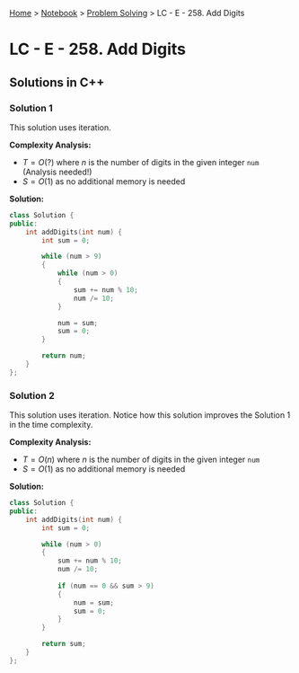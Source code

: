 <a href="../../">Home</a> > <a href="../notebook">Notebook</a> > <a href="./">Problem Solving</a> > LC - E - 258. Add Digits

# LC - E - 258. Add Digits



## Solutions in C++

### Solution 1

This solution uses iteration. 

**Complexity Analysis:**

*  $T = O(?)$ where $n$ is the number of digits in the given integer `num` (Analysis needed!)   
*  $S = O(1)$ as no additional memory is needed

**Solution:**

```cpp
class Solution {
public:
    int addDigits(int num) {
        int sum = 0;

        while (num > 9)
        {
            while (num > 0)
            {
                sum += num % 10;
                num /= 10;
            }

            num = sum;
            sum = 0;
        }

        return num;
    }
};
```

### Solution 2

This solution uses iteration. Notice how this solution improves the Solution 1 in the time complexity.

**Complexity Analysis:**

*  $T = O(n)$ where $n$ is the number of digits in the given integer `num`    
*  $S = O(1)$ as no additional memory is needed

**Solution:**

```cpp
class Solution {
public:
    int addDigits(int num) {
        int sum = 0;

        while (num > 0)
        {
            sum += num % 10;
            num /= 10;
            
            if (num == 0 && sum > 9)
            {
                num = sum;
                sum = 0;
            }
        }

        return sum;
    }
};
```

